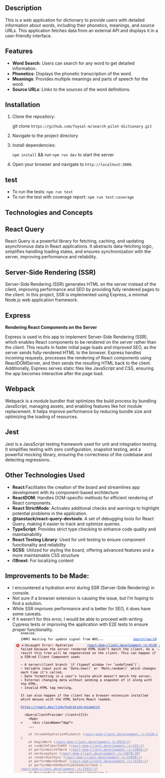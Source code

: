 ## Description

This is a web application for dictionary to provide users with detailed information about words, including their phonetics, meanings, and source URLs. This application fetches data from an external API and displays it in a user-friendly interface.

## Features

- **Word Search**: Users can search for any word to get detailed information.
- **Phonetics**: Displays the phonetic transcription of the word.
- **Meanings**: Provides multiple meanings and parts of speech for the word.
- **Source URLs**: Links to the sources of the word definitions.

## Installation

1. Clone the repository:

   git clone `https://github.com/foysal-m/search-pilot-dictionary.git`

2. Navigate to the project directory

3. Install dependencies:

   `npm install` && run `npm run dev` to start the server

4. Open your browser and navigate to `http://localhost:3000`.

## test

- To run the tests: `npm run test`
- To run the test with coverage report: `npm run test:coverage`

## Technologies and Concepts

## React Query

React Query is a powerful library for fetching, caching, and updating asynchronous data in React applications. It abstracts data-fetching logic, simplifies handling loading states, and ensures synchronization with the server, improving performance and reliability.

## Server-Side Rendering (SSR)

Server-Side Rendering (SSR) generates HTML on the server instead of the client, improving performance and SEO by providing fully rendered pages to the client. In this project, SSR is implemented using Express, a minimal Node.js web application framework.

## Express

**Rendering React Components on the Server**

Express is used in this app to implement Server-Side Rendering (SSR), which enables React components to be rendered on the server rather than the client. This results in faster initial page loads and improved SEO, as the server sends fully-rendered HTML to the browser. Express handles incoming requests, processes the rendering of React components using ReactDOMServer, and then sends the resulting HTML back to the client. Additionally, Express serves static files like JavaScript and CSS, ensuring the app becomes interactive after the page load.

## Webpack

Webpack is a module bundler that optimizes the build process by bundling JavaScript, managing assets, and enabling features like hot module replacement. It helps improve performance by reducing bundle size and optimizing the loading of resources.

## Jest

Jest is a JavaScript testing framework used for unit and integration testing. It simplifies testing with zero configuration, snapshot testing, and a powerful mocking library, ensuring the correctness of the codebase and detecting regressions.

## Other Technologies Used

- **React**:Facilitates the creation of the board and streamlines app development with its component-based architecture
- **ReactDOM**: Handles DOM-specific methods for efficient rendering of React components.
- **React StrictMode**: Activates additional checks and warnings to highlight potential problems in the application.
- **@tanstack/react-query-devtools**: A set of debugging tools for React Query, making it easier to track and optimize queries.
- **TypeScript**: Provides strict type checking to enhance code quality and maintainability
- **React Testing Library**: Used for unit testing to ensure component functionality and reliability
- **SCSS**: Utilized for styling the board, offering advanced features and a more maintainable CSS structure
- **i18next**: For localizing content

## Improvements to be Made:

- I encountered a hydration error during SSR (Server-Side Rendering) in console.
- Not sure if a browser extension is causing the issue, but I’m hoping to find a solution.
- While SSR improves performance and is better for SEO, it does have some caveats.
- If it weren’t for this error, I would be able to proceed with writing Cypress tests or improving the application with E2E tests to ensure proper functionality.
  ![alt text](image.png)
